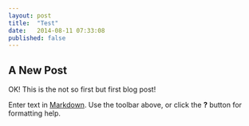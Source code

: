 ```yaml
---
layout: post
title:  "Test"
date:   2014-08-11 07:33:08
published: false
---
```


## A New Post

OK! This is the not so first but first blog post! 

Enter text in [Markdown](http://daringfireball.net/projects/markdown/). Use the toolbar above, or click the **?** button for formatting help.
